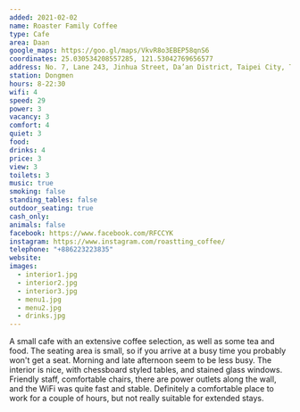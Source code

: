 ```yaml
---
added: 2021-02-02
name: Roaster Family Coffee
type: Cafe
area: Daan
google_maps: https://goo.gl/maps/VkvR8o3EBEP58qnS6
coordinates: 25.030534208557285, 121.53042769656577
address: No. 7, Lane 243, Jinhua Street, Da’an District, Taipei City, Taiwan 106
station: Dongmen
hours: 8-22:30
wifi: 4
speed: 29
power: 3
vacancy: 3
comfort: 4
quiet: 3
food: 
drinks: 4
price: 3
view: 3
toilets: 3
music: true
smoking: false
standing_tables: false
outdoor_seating: true
cash_only: 
animals: false
facebook: https://www.facebook.com/RFCCYK
instagram: https://www.instagram.com/roastting_coffee/
telephone: "+886223223835"
website: 
images:
  - interior1.jpg
  - interior2.jpg
  - interior3.jpg
  - menu1.jpg
  - menu2.jpg
  - drinks.jpg
---
```


A small cafe with an extensive coffee selection, as well as some tea and food. The seating area is small, so if you arrive at a busy time you probably won't get a seat. Morning and late afternoon seem to be less busy. The interior is nice, with chessboard styled tables, and stained glass windows. Friendly staff, comfortable chairs, there are power outlets along the wall, and the WiFi was quite fast and stable. Definitely a comfortable place to work for a couple of hours, but not really suitable for extended stays.
